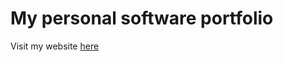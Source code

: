 # My personal software portfolio

Visit my website [here](https://esmeg.github.io/software-portfolio)